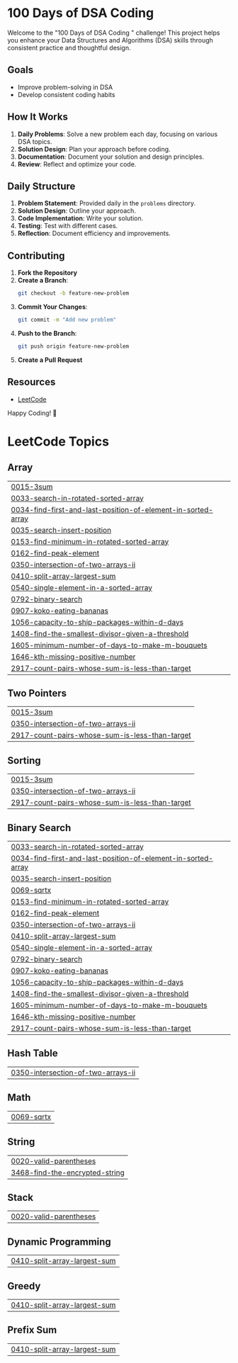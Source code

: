 # 100 Days of DSA Coding

Welcome to the "100 Days of DSA Coding " challenge! This project helps you enhance your Data Structures and Algorithms (DSA) skills through consistent practice and thoughtful design.

## Goals

- Improve problem-solving in DSA
- Develop consistent coding habits


## How It Works

1. **Daily Problems**: Solve a new problem each day, focusing on various DSA topics.
2. **Solution Design**: Plan your approach before coding.
3. **Documentation**: Document your solution and design principles.
4. **Review**: Reflect and optimize your code.

## Daily Structure

1. **Problem Statement**: Provided daily in the `problems` directory.
2. **Solution Design**: Outline your approach.
3. **Code Implementation**: Write your solution.
4. **Testing**: Test with different cases.
5. **Reflection**: Document efficiency and improvements.

## Contributing

1. **Fork the Repository**
2. **Create a Branch**:
    ```bash
    git checkout -b feature-new-problem
    ```
3. **Commit Your Changes**:
    ```bash
    git commit -m "Add new problem"
    ```
4. **Push to the Branch**:
    ```bash
    git push origin feature-new-problem
    ```
5. **Create a Pull Request**

## Resources
- [LeetCode](https://leetcode.com/u/6205660556/)



Happy Coding! 🚀

<!---LeetCode Topics Start-->
# LeetCode Topics
## Array
|  |
| ------- |
| [0015-3sum](https://github.com/vishal1111-tab/100_Day_coding_challenge/tree/master/0015-3sum) |
| [0033-search-in-rotated-sorted-array](https://github.com/vishal1111-tab/100_Day_coding_challenge/tree/master/0033-search-in-rotated-sorted-array) |
| [0034-find-first-and-last-position-of-element-in-sorted-array](https://github.com/vishal1111-tab/100_Day_coding_challenge/tree/master/0034-find-first-and-last-position-of-element-in-sorted-array) |
| [0035-search-insert-position](https://github.com/vishal1111-tab/100_Day_coding_challenge/tree/master/0035-search-insert-position) |
| [0153-find-minimum-in-rotated-sorted-array](https://github.com/vishal1111-tab/100_Day_coding_challenge/tree/master/0153-find-minimum-in-rotated-sorted-array) |
| [0162-find-peak-element](https://github.com/vishal1111-tab/100_Day_coding_challenge/tree/master/0162-find-peak-element) |
| [0350-intersection-of-two-arrays-ii](https://github.com/vishal1111-tab/100_Day_coding_challenge/tree/master/0350-intersection-of-two-arrays-ii) |
| [0410-split-array-largest-sum](https://github.com/vishal1111-tab/100_Day_coding_challenge/tree/master/0410-split-array-largest-sum) |
| [0540-single-element-in-a-sorted-array](https://github.com/vishal1111-tab/100_Day_coding_challenge/tree/master/0540-single-element-in-a-sorted-array) |
| [0792-binary-search](https://github.com/vishal1111-tab/100_Day_coding_challenge/tree/master/0792-binary-search) |
| [0907-koko-eating-bananas](https://github.com/vishal1111-tab/100_Day_coding_challenge/tree/master/0907-koko-eating-bananas) |
| [1056-capacity-to-ship-packages-within-d-days](https://github.com/vishal1111-tab/100_Day_coding_challenge/tree/master/1056-capacity-to-ship-packages-within-d-days) |
| [1408-find-the-smallest-divisor-given-a-threshold](https://github.com/vishal1111-tab/100_Day_coding_challenge/tree/master/1408-find-the-smallest-divisor-given-a-threshold) |
| [1605-minimum-number-of-days-to-make-m-bouquets](https://github.com/vishal1111-tab/100_Day_coding_challenge/tree/master/1605-minimum-number-of-days-to-make-m-bouquets) |
| [1646-kth-missing-positive-number](https://github.com/vishal1111-tab/100_Day_coding_challenge/tree/master/1646-kth-missing-positive-number) |
| [2917-count-pairs-whose-sum-is-less-than-target](https://github.com/vishal1111-tab/100_Day_coding_challenge/tree/master/2917-count-pairs-whose-sum-is-less-than-target) |
## Two Pointers
|  |
| ------- |
| [0015-3sum](https://github.com/vishal1111-tab/100_Day_coding_challenge/tree/master/0015-3sum) |
| [0350-intersection-of-two-arrays-ii](https://github.com/vishal1111-tab/100_Day_coding_challenge/tree/master/0350-intersection-of-two-arrays-ii) |
| [2917-count-pairs-whose-sum-is-less-than-target](https://github.com/vishal1111-tab/100_Day_coding_challenge/tree/master/2917-count-pairs-whose-sum-is-less-than-target) |
## Sorting
|  |
| ------- |
| [0015-3sum](https://github.com/vishal1111-tab/100_Day_coding_challenge/tree/master/0015-3sum) |
| [0350-intersection-of-two-arrays-ii](https://github.com/vishal1111-tab/100_Day_coding_challenge/tree/master/0350-intersection-of-two-arrays-ii) |
| [2917-count-pairs-whose-sum-is-less-than-target](https://github.com/vishal1111-tab/100_Day_coding_challenge/tree/master/2917-count-pairs-whose-sum-is-less-than-target) |
## Binary Search
|  |
| ------- |
| [0033-search-in-rotated-sorted-array](https://github.com/vishal1111-tab/100_Day_coding_challenge/tree/master/0033-search-in-rotated-sorted-array) |
| [0034-find-first-and-last-position-of-element-in-sorted-array](https://github.com/vishal1111-tab/100_Day_coding_challenge/tree/master/0034-find-first-and-last-position-of-element-in-sorted-array) |
| [0035-search-insert-position](https://github.com/vishal1111-tab/100_Day_coding_challenge/tree/master/0035-search-insert-position) |
| [0069-sqrtx](https://github.com/vishal1111-tab/100_Day_coding_challenge/tree/master/0069-sqrtx) |
| [0153-find-minimum-in-rotated-sorted-array](https://github.com/vishal1111-tab/100_Day_coding_challenge/tree/master/0153-find-minimum-in-rotated-sorted-array) |
| [0162-find-peak-element](https://github.com/vishal1111-tab/100_Day_coding_challenge/tree/master/0162-find-peak-element) |
| [0350-intersection-of-two-arrays-ii](https://github.com/vishal1111-tab/100_Day_coding_challenge/tree/master/0350-intersection-of-two-arrays-ii) |
| [0410-split-array-largest-sum](https://github.com/vishal1111-tab/100_Day_coding_challenge/tree/master/0410-split-array-largest-sum) |
| [0540-single-element-in-a-sorted-array](https://github.com/vishal1111-tab/100_Day_coding_challenge/tree/master/0540-single-element-in-a-sorted-array) |
| [0792-binary-search](https://github.com/vishal1111-tab/100_Day_coding_challenge/tree/master/0792-binary-search) |
| [0907-koko-eating-bananas](https://github.com/vishal1111-tab/100_Day_coding_challenge/tree/master/0907-koko-eating-bananas) |
| [1056-capacity-to-ship-packages-within-d-days](https://github.com/vishal1111-tab/100_Day_coding_challenge/tree/master/1056-capacity-to-ship-packages-within-d-days) |
| [1408-find-the-smallest-divisor-given-a-threshold](https://github.com/vishal1111-tab/100_Day_coding_challenge/tree/master/1408-find-the-smallest-divisor-given-a-threshold) |
| [1605-minimum-number-of-days-to-make-m-bouquets](https://github.com/vishal1111-tab/100_Day_coding_challenge/tree/master/1605-minimum-number-of-days-to-make-m-bouquets) |
| [1646-kth-missing-positive-number](https://github.com/vishal1111-tab/100_Day_coding_challenge/tree/master/1646-kth-missing-positive-number) |
| [2917-count-pairs-whose-sum-is-less-than-target](https://github.com/vishal1111-tab/100_Day_coding_challenge/tree/master/2917-count-pairs-whose-sum-is-less-than-target) |
## Hash Table
|  |
| ------- |
| [0350-intersection-of-two-arrays-ii](https://github.com/vishal1111-tab/100_Day_coding_challenge/tree/master/0350-intersection-of-two-arrays-ii) |
## Math
|  |
| ------- |
| [0069-sqrtx](https://github.com/vishal1111-tab/100_Day_coding_challenge/tree/master/0069-sqrtx) |
## String
|  |
| ------- |
| [0020-valid-parentheses](https://github.com/vishal1111-tab/100_Day_coding_challenge/tree/master/0020-valid-parentheses) |
| [3468-find-the-encrypted-string](https://github.com/vishal1111-tab/100_Day_coding_challenge/tree/master/3468-find-the-encrypted-string) |
## Stack
|  |
| ------- |
| [0020-valid-parentheses](https://github.com/vishal1111-tab/100_Day_coding_challenge/tree/master/0020-valid-parentheses) |
## Dynamic Programming
|  |
| ------- |
| [0410-split-array-largest-sum](https://github.com/vishal1111-tab/100_Day_coding_challenge/tree/master/0410-split-array-largest-sum) |
## Greedy
|  |
| ------- |
| [0410-split-array-largest-sum](https://github.com/vishal1111-tab/100_Day_coding_challenge/tree/master/0410-split-array-largest-sum) |
## Prefix Sum
|  |
| ------- |
| [0410-split-array-largest-sum](https://github.com/vishal1111-tab/100_Day_coding_challenge/tree/master/0410-split-array-largest-sum) |
<!---LeetCode Topics End-->